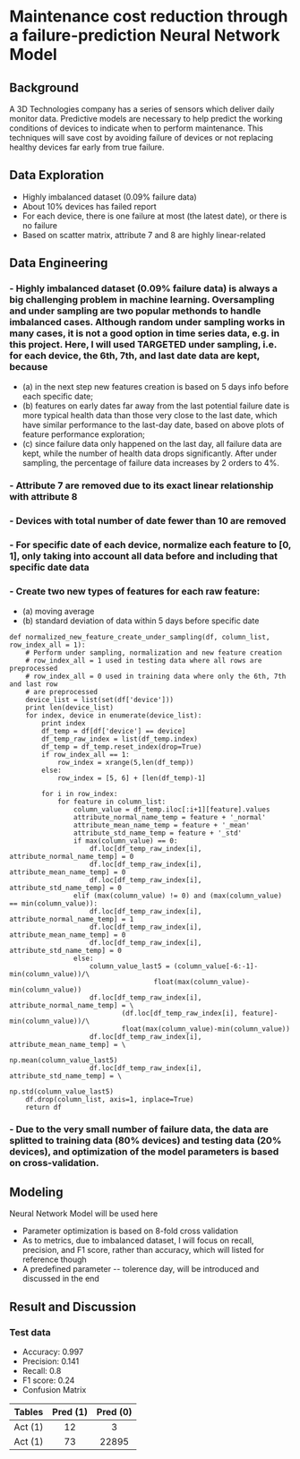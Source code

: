 # Maintenance cost reduction through a failure-prediction Neural Network Model

## Background
A 3D Technologies company has a series of sensors which deliver daily monitor data. Predictive models are necessary to help predict the working conditions of devices to indicate when to perform maintenance. This techniques will save cost by avoiding failure of devices or not replacing healthy devices far early from true failure. 

## Data Exploration
- Highly imbalanced dataset (0.09% failure data)
- About 10% devices has failed report
- For each device, there is one failure at most (the latest date), or there is no failure
- Based on scatter matrix, attribute 7 and 8 are highly linear-related

## Data Engineering
### - Highly imbalanced dataset (0.09% failure data) is always a big challenging problem in machine learning. Oversampling and under sampling are two popular methonds to handle imbalanced cases. Although random under sampling works in many cases, it is not a good option in time series data, e.g. in this project. Here, I will used TARGETED under sampling, i.e. for each device, the 6th, 7th, and last date data are kept, because 
- (a) in the next step new features creation is based on 5 days info before each specific date;
- (b) features on early dates far away from the last potential failure date is more typical health data than those very close to the last date, which have similar performance to the last-day date, based on above plots of feature performance exploration;
- (c) since failure data only happened on the last day, all failure data are kept, while the number of health data drops significantly. 
After under sampling, the percentage of failure data increases by 2 orders to 4%.
### - Attribute 7 are removed due to its exact linear relationship with attribute 8
### - Devices with total number of date fewer than 10 are removed
### - For specific date of each device, normalize each feature to [0, 1], only taking into account all data before and including that specific date data
### - Create two new types of features for each raw feature:
   - (a) moving average 
   - (b) standard deviation
   of data within 5 days before specific date
   
```
def normalized_new_feature_create_under_sampling(df, column_list, row_index_all = 1):
    # Perform under sampling, normalization and new feature creation  
    # row_index_all = 1 used in testing data where all rows are preprocessed
    # row_index_all = 0 used in training data where only the 6th, 7th and last row 
    # are preprocessed
    device_list = list(set(df['device']))
    print len(device_list)
    for index, device in enumerate(device_list):   
        print index
        df_temp = df[df['device'] == device]
        df_temp_raw_index = list(df_temp.index)
        df_temp = df_temp.reset_index(drop=True)
        if row_index_all == 1:
            row_index = xrange(5,len(df_temp))
        else:
            row_index = [5, 6] + [len(df_temp)-1]
                
        for i in row_index:
            for feature in column_list:
                column_value = df_temp.iloc[:i+1][feature].values               
                attribute_normal_name_temp = feature + '_normal' 
                attribute_mean_name_temp = feature + '_mean' 
                attribute_std_name_temp = feature + '_std' 
                if max(column_value) == 0:
                    df.loc[df_temp_raw_index[i], attribute_normal_name_temp] = 0
                    df.loc[df_temp_raw_index[i], attribute_mean_name_temp] = 0
                    df.loc[df_temp_raw_index[i], attribute_std_name_temp] = 0
                elif (max(column_value) != 0) and (max(column_value) == min(column_value)):
                    df.loc[df_temp_raw_index[i], attribute_normal_name_temp] = 1
                    df.loc[df_temp_raw_index[i], attribute_mean_name_temp] = 0
                    df.loc[df_temp_raw_index[i], attribute_std_name_temp] = 0                    
                else:
                    column_value_last5 = (column_value[-6:-1]-min(column_value))/\
                                    float(max(column_value)-min(column_value))
                    df.loc[df_temp_raw_index[i], attribute_normal_name_temp] = \
                            (df.loc[df_temp_raw_index[i], feature]-min(column_value))/\
                            float(max(column_value)-min(column_value))
                    df.loc[df_temp_raw_index[i], attribute_mean_name_temp] = \
                                                            np.mean(column_value_last5)
                    df.loc[df_temp_raw_index[i], attribute_std_name_temp] = \
                                                            np.std(column_value_last5)
    df.drop(column_list, axis=1, inplace=True)
    return df
```

### - Due to the very small number of failure data, the data are splitted to training data (80% devices) and testing data (20% devices), and optimization of the model parameters is based on cross-validation.

## Modeling
Neural Network Model will be used here
- Parameter optimization is based on 8-fold cross validation
- As to metrics, due to imbalanced dataset, I will focus on recall, precision, and F1 score, rather than accuracy, which will listed for reference though
- A predefined parameter -- tolerence day, will be introduced and discussed in the end

## Result and Discussion

### Test data
- Accuracy:         0.997
- Precision:        0.141
- Recall:           0.8
- F1 score:         0.24
- Confusion Matrix 

| Tables        | Pred  (1)          | Pred  (0) |
| ------------- |:-------------:| :-----:|
| Act  (1)      | 12 | 3 |
| Act  (1)      | 73      |   22895 |

